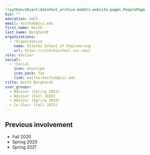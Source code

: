```yaml
---
!!python/object:datafest_archive.models.website.pages.PeoplePage
bio: ""
education: null
email: keithab@isi.edu
first_name: Keith
last_name: Burghardt
organizations:
  - !Organization
    name: Viterbi School of Engineering
    url: https://viterbischool.usc.edu/
role: Advisor
social:
  - !Social
    icon: envelope
    icon_pack: fas
    link: mailto:keithab@isi.edu
title: Keith Burghardt
user_groups:
  - Advisor (Spring 2021)
  - Advisor (Fall 2020)
  - Advisor (Spring 2020)
  - Co-Chair (Fall 2023)
---
```


## Previous involvement

- Fall 2020
- Spring 2020
- Spring 2021
